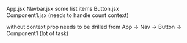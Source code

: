 App.jsx 
    Navbar.jsx
        some list items 
        Button.jsx  
            Component1.jsx
                (needs to handle count context)

without context prop needs to be drilled from App -> Nav -> Button -> Component1 (lot of task)